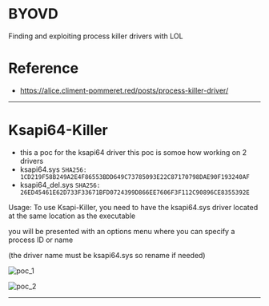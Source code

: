 # BYOVD
Finding and exploiting process killer drivers with LOL

# Reference 
- https://alice.climent-pommeret.red/posts/process-killer-driver/

---
# Ksapi64-Killer
- this a poc for the ksapi64 driver this poc is somoe how working on 2 drivers
- ksapi64.sys `SHA256: 1CD219F58B249A2E4F86553BDD649C73785093E22C87170798DAE90F193240AF`
- ksapi64_del.sys `SHA256: 26ED45461E62D733F33671BFD0724399D866EE7606F3F112C90896CE8355392E`

Usage:
To use Ksapi-Killer, you need to have the ksapi64.sys driver located at the same location as the executable

you will be presented with an options menu where you can specify a process ID or name

(the driver name must be ksapi64.sys so rename if needed)


![poc_1](https://github.com/BlackSnufkin/BYOVD/assets/61916899/eeb62017-9451-4546-8903-042d8c0187f7)

![poc_2](https://github.com/BlackSnufkin/BYOVD/assets/61916899/3bed3148-c1c8-4717-8dc7-9eda926bc1ce)

--- 
